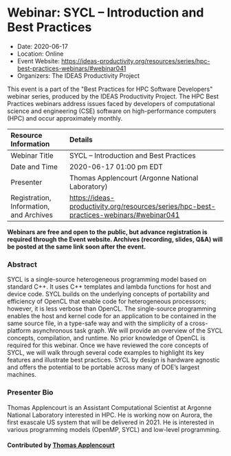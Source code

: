 # Webinar: SYCL – Introduction and Best Practices

- Date: 2020-06-17
- Location: Online
- Event Website: https://ideas-productivity.org/resources/series/hpc-best-practices-webinars/#webinar041
- Organizers: The IDEAS Productivity Project
			   
This event is a part of the "Best Practices for HPC Software
Developers" webinar series, produced by the IDEAS Productivity
Project. The HPC Best Practices webinars address issues faced by
developers of computational science and engineering (CSE) software on
high-performance computers (HPC) and occur approximately monthly.

Resource Information | Details
:--- | :---			   
Webinar Title | SYCL – Introduction and Best Practices
Date and Time | 2020-06-17 01:00 pm EDT
Presenter | Thomas Applencourt (Argonne National Laboratory)
Registration, Information, and Archives | 	<https://ideas-productivity.org/resources/series/hpc-best-practices-webinars/#webinar041>	   

**Webinars are free and open to the public, but advance registration is required through the Event website. Archives (recording, slides, Q&A) will be posted at the same link soon after the event.**

### Abstract
<p>SYCL is a single-source heterogeneous programming model based on standard C++. It uses C++ templates and lambda functions for host and device code. SYCL builds on the underlying concepts of portability and efficiency of OpenCL that enable code for heterogeneous processors; however, it is less verbose than OpenCL. The single-source programming enables the host and kernel code for an application to be contained in the same source file, in a type-safe way and with the simplicity of a cross-platform asynchronous task graph. We will provide an overview of the SYCL concepts, compilation, and runtime. No prior knowledge of OpenCL is required for this webinar. Once we have reviewed the core concepts of SYCL, we will walk through several code examples to highlight its key features and illustrate best practices. SYCL by design is hardware agnostic and offers the potential to be portable across many of DOE’s largest machines.</p>



### Presenter Bio
<p>Thomas Applencourt is an Assistant Computational Scientist at Argonne National Laboratory interested in HPC. He is working now on Aurora, the first exascale US system that will be delivered in 2021. He is interested in various programming models (OpenMP, SYCL) and low-level programming.</p>

    

#### Contributed by [Thomas Applencourt](https://github.com/TApplencourt "Thomas Applencourt GitHub profile")

<!---
Publish: yes
Categories: skills
Topics: online learning
Level: 2
Prerequisites: default
Aggregate: none
--->
